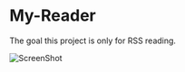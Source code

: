 # My-Reader

The goal this project is only for RSS reading.

![ScreenShot](http://extremetanandsmoothies.com/wp-content/uploads/2011/04/RSS.jpg)
